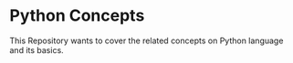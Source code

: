 # Python Concepts
This Repository wants to cover the related concepts on Python language and its basics.
